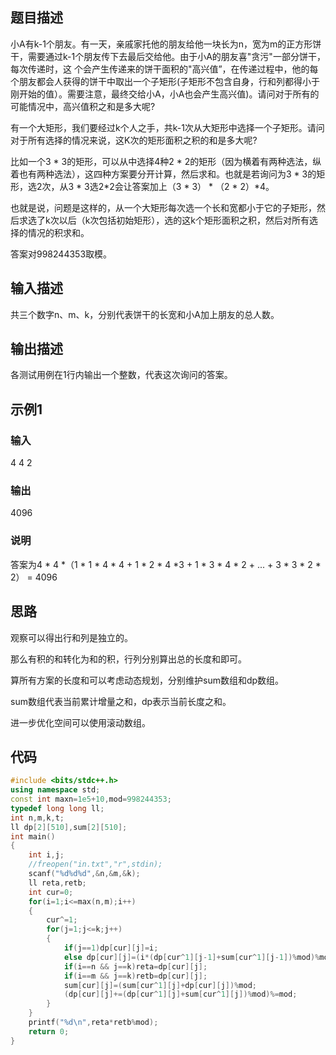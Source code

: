 ## 题目描述

 小A有k-1个朋友。有一天，亲戚家托他的朋友给他一块长为n，宽为m的正方形饼干，需要通过k-1个朋友传下去最后交给他。由于小A的朋友喜"贪污"一部分饼干，每次传递时，这 个会产生传递来的饼干面积的"高兴值”，在传递过程中，他的每个朋友都会人获得的饼干中取出一个子矩形(子矩形不包含自身，行和列都得小于刚开始的值）。需要注意，最终交给小A，小A也会产生高兴值)。请问对于所有的可能情况中，高兴值积之和是多大呢?

有一个大矩形，我们要经过k个人之手，共k-1次从大矩形中选择一个子矩形。请问对于所有选择的情况来说，这K次的矩形面积之积的和是多大呢? 

比如一个3 * 3的矩形，可以从中选择4种2 * 2的矩形（因为横着有两种选法，纵着也有两种选法），这四种方案要分开计算，然后求和。也就是若询问为3 * 3的矩形，选2次，从3 * 3选2*2会让答案加上（3 * 3） * （2 * 2）*4。

也就是说，问题是这样的，从一个大矩形每次选一个长和宽都小于它的子矩形，然后求选了k次以后（k次包括初始矩形），选的这k个矩形面积之积，然后对所有选择的情况的积求和。

答案对998244353取模。

## 输入描述

共三个数字n、m、k，分别代表饼干的长宽和小A加上朋友的总人数。

## 输出描述

各测试用例在1行内输出一个整数，代表这次询问的答案。

## 示例1

### 输入

4 4 2

### 输出

4096

### 说明

答案为4 * 4 *（1 * 1 * 4 * 4 + 1 * 2 * 4 *3 + 1 * 3 * 4 * 2 + ... + 3 * 3 * 2 * 2） = 4096

## 思路

观察可以得出行和列是独立的。

那么有积的和转化为和的积，行列分别算出总的长度和即可。

算所有方案的长度和可以考虑动态规划，分别维护sum数组和dp数组。

sum数组代表当前累计增量之和，dp表示当前长度之和。

进一步优化空间可以使用滚动数组。

## 代码

```c++
#include <bits/stdc++.h>
using namespace std;
const int maxn=1e5+10,mod=998244353;
typedef long long ll;
int n,m,k,t;
ll dp[2][510],sum[2][510];
int main()
{
    int i,j;
    //freopen("in.txt","r",stdin);
    scanf("%d%d%d",&n,&m,&k);
    ll reta,retb;
    int cur=0;
    for(i=1;i<=max(n,m);i++)
    {
        cur^=1;
        for(j=1;j<=k;j++)
        {
            if(j==1)dp[cur][j]=i;
            else dp[cur][j]=(i*(dp[cur^1][j-1]+sum[cur^1][j-1])%mod)%mod;
            if(i==n && j==k)reta=dp[cur][j];
            if(i==m && j==k)retb=dp[cur][j];
            sum[cur][j]=(sum[cur^1][j]+dp[cur][j])%mod;
            (dp[cur][j]+=(dp[cur^1][j]+sum[cur^1][j])%mod)%=mod;
        }
    }
    printf("%d\n",reta*retb%mod);
    return 0;
}
```

